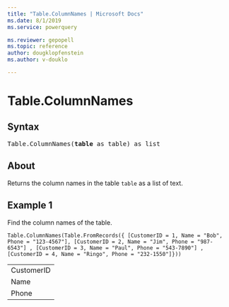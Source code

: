 ```yaml
---
title: "Table.ColumnNames | Microsoft Docs"
ms.date: 8/1/2019
ms.service: powerquery

ms.reviewer: gepopell
ms.topic: reference
author: dougklopfenstein
ms.author: v-douklo

---
```

# Table.ColumnNames

## Syntax

<pre>
Table.ColumnNames(<b>table</b> as table) as list
</pre>
  
## About  
Returns the column names in the table `table` as a list of text.

## Example 1
Find the column names of the table.

```powerquery-m
Table.ColumnNames(Table.FromRecords({ [CustomerID = 1, Name = "Bob", Phone = "123-4567"], [CustomerID = 2, Name = "Jim", Phone = "987-6543"] , [CustomerID = 3, Name = "Paul", Phone = "543-7890"] , [CustomerID = 4, Name = "Ringo", Phone = "232-1550"]}))
```

<table> <tr><td>CustomerID</td></tr> <tr><td>Name</td></tr> <tr><td>Phone</td></tr> </table>
